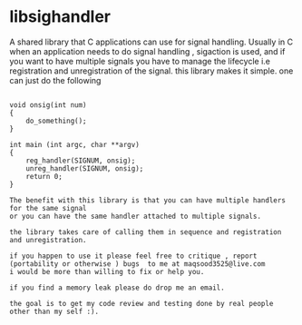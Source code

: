 # libsighandler
A shared library that C applications can use for signal handling.
Usually in C when an application needs to do signal handling , 
sigaction is used, and if you want to have multiple signals
you have to manage the lifecycle i.e registration and unregistration of the signal.
this library makes it simple.
one can just do the following

```code C

void onsig(int num)
{
    do_something();
}

int main (int argc, char **argv)
{
    reg_handler(SIGNUM, onsig);
    unreg_handler(SIGNUM, onsig);
    return 0;
}

The benefit with this library is that you can have multiple handlers for the same signal
or you can have the same handler attached to multiple signals.

the library takes care of calling them in sequence and registration and unregistration.

if you happen to use it please feel free to critique , report (portability or otherwise ) bugs  to me at maqsood3525@live.com
i would be more than willing to fix or help you.

if you find a memory leak please do drop me an email.

the goal is to get my code review and testing done by real people other than my self :).
